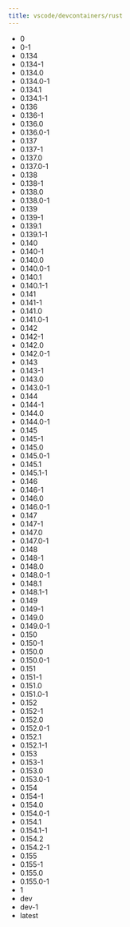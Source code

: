 ```yaml
---
title: vscode/devcontainers/rust
---
```

- 0
- 0-1
- 0.134
- 0.134-1
- 0.134.0
- 0.134.0-1
- 0.134.1
- 0.134.1-1
- 0.136
- 0.136-1
- 0.136.0
- 0.136.0-1
- 0.137
- 0.137-1
- 0.137.0
- 0.137.0-1
- 0.138
- 0.138-1
- 0.138.0
- 0.138.0-1
- 0.139
- 0.139-1
- 0.139.1
- 0.139.1-1
- 0.140
- 0.140-1
- 0.140.0
- 0.140.0-1
- 0.140.1
- 0.140.1-1
- 0.141
- 0.141-1
- 0.141.0
- 0.141.0-1
- 0.142
- 0.142-1
- 0.142.0
- 0.142.0-1
- 0.143
- 0.143-1
- 0.143.0
- 0.143.0-1
- 0.144
- 0.144-1
- 0.144.0
- 0.144.0-1
- 0.145
- 0.145-1
- 0.145.0
- 0.145.0-1
- 0.145.1
- 0.145.1-1
- 0.146
- 0.146-1
- 0.146.0
- 0.146.0-1
- 0.147
- 0.147-1
- 0.147.0
- 0.147.0-1
- 0.148
- 0.148-1
- 0.148.0
- 0.148.0-1
- 0.148.1
- 0.148.1-1
- 0.149
- 0.149-1
- 0.149.0
- 0.149.0-1
- 0.150
- 0.150-1
- 0.150.0
- 0.150.0-1
- 0.151
- 0.151-1
- 0.151.0
- 0.151.0-1
- 0.152
- 0.152-1
- 0.152.0
- 0.152.0-1
- 0.152.1
- 0.152.1-1
- 0.153
- 0.153-1
- 0.153.0
- 0.153.0-1
- 0.154
- 0.154-1
- 0.154.0
- 0.154.0-1
- 0.154.1
- 0.154.1-1
- 0.154.2
- 0.154.2-1
- 0.155
- 0.155-1
- 0.155.0
- 0.155.0-1
- 1
- dev
- dev-1
- latest
